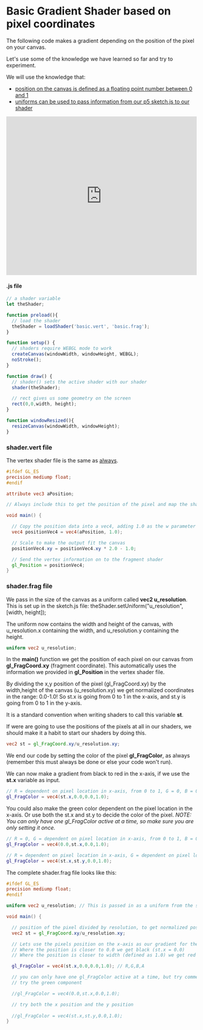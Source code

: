 # Basic Gradient Shader based on pixel coordinates

The following code makes a gradient depending on the position of the pixel on your canvas.

Let's use some of the knowledge we have learned so far and try to experiment.

We will use the knowledge that:
* [position on the canvas is defined as a floating point number between 0 and 1](https://itp-xstory.github.io/p5js-shaders/#/./docs/important-concepts?id=the-space-between-0-and-1)
* [uniforms can be used to pass information from our p5 sketch.js to our shader](https://itp-xstory.github.io/p5js-shaders/#/./docs/using-variable-qualifiers?id=variable-qualifiers-using-uniforms)


<div class="glitch-embed-wrap" style="height: 420px; width: 100%;">
  <iframe
    allow="geolocation; microphone; camera; midi; vr; encrypted-media"
    src="https://glitch.com/embed/#!/embed/gradient-color?path=uniform.frag&previewSize=100"
    alt="gradient-color on Glitch"
    style="height: 100%; width: 100%; border: 0;">
  </iframe>
</div>

#### .js file
```javascript
// a shader variable
let theShader;

function preload(){
  // load the shader
  theShader = loadShader('basic.vert', 'basic.frag');
}

function setup() {
  // shaders require WEBGL mode to work
  createCanvas(windowWidth, windowHeight, WEBGL);
  noStroke();
}

function draw() {  
  // shader() sets the active shader with our shader
  shader(theShader);

  // rect gives us some geometry on the screen
  rect(0,0,width, height);
}

function windowResized(){
  resizeCanvas(windowWidth, windowHeight);
}
```

### shader.vert file
The vertex shader file is the same as [always](https://itp-xstory.github.io/p5js-shaders/#/./docs/how-to-write-a-shader?id=content-of-a-shadervert-file).

```vert
#ifdef GL_ES
precision mediump float;
#endif

attribute vec3 aPosition;

// Always include this to get the position of the pixel and map the shader correctly onto the shape

void main() {

  // Copy the position data into a vec4, adding 1.0 as the w parameter
  vec4 positionVec4 = vec4(aPosition, 1.0);

  // Scale to make the output fit the canvas
  positionVec4.xy = positionVec4.xy * 2.0 - 1.0; 

  // Send the vertex information on to the fragment shader
  gl_Position = positionVec4;
}

```

### shader.frag file
We pass in the size of the canvas as a uniform called **vec2 u_resolution**.
This is set up in the sketch.js file: theShader.setUniform("u_resolution", [width, height]);

The uniform now contains the width and height of the canvas, with u_resolution.x containing the width, and u_resolution.y containing the height.


```frag
uniform vec2 u_resolution;
```

In the **main()** function we get the position of each pixel on our canvas from **gl_FragCoord.xy** (fragment coordinate). This automatically uses the information we provided in **gl_Position** in the vertex shader file.

By dividing the x,y position of the pixel (gl_FragCoord.xy) by the width,height of the canvas (u_resolution.xy)
we get normalized coordinates in the range: 0.0-1.0! 
So st.x is going from 0 to 1 in the x-axis, and st.y is going from 0 to 1 in the y-axis.

It is a standard convention when writing shaders to call this variable **st**.

If were are going to use the positions of the pixels at all in our shaders, we should make it a habit to start our shaders by doing this.

```frag
vec2 st = gl_FragCoord.xy/u_resolution.xy; 
```

We end our code by setting the color of the pixel **gl_FragColor**, as always (remember this must always be done or else your code won't run). 

We can now make a gradient from black to red in the x-axis, if we use the **st.x** variable as input.

```frag
// R = dependent on pixel location in x-axis, from 0 to 1, G = 0, B = 0, A = 1
gl_FragColor = vec4(st.x,0.0,0.0,1.0); 
```

You could also make the green color dependent on the pixel location in the x-axis.
Or use both the st.x and st.y to decide the color of the pixel. *NOTE: You can only have one gl_FragColor active at a time, so make sure you are only setting it once.*


```frag
// R = 0, G = dependent on pixel location in x-axis, from 0 to 1, B = 0, A = 1
gl_FragColor = vec4(0.0,st.x,0.0,1.0); 

// R = dependent on pixel location in x-axis, G = dependent on pixel location in y-axis, B = 0, A = 1
gl_FragColor = vec4(st.x,st.y,0.0,1.0); 
```

The complete shader.frag file looks like this:

```frag
#ifdef GL_ES
precision mediump float;
#endif

uniform vec2 u_resolution; // This is passed in as a uniform from the sketch.js file

void main() {

  // position of the pixel divided by resolution, to get normalized positions on the canvas
  vec2 st = gl_FragCoord.xy/u_resolution.xy; 

  // Lets use the pixels position on the x-axis as our gradient for the red color
  // Where the position is closer to 0.0 we get black (st.x = 0.0)
  // Where the position is closer to width (defined as 1.0) we get red (st.x = 1.0)

  gl_FragColor = vec4(st.x,0.0,0.0,1.0); // R,G,B,A

  // you can only have one gl_FragColor active at a time, but try commenting the others out
  // try the green component

  //gl_FragColor = vec4(0.0,st.x,0.0,1.0); 

  // try both the x position and the y position
  
  //gl_FragColor = vec4(st.x,st.y,0.0,1.0); 
}
```
